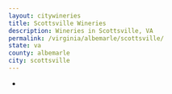 ```yaml
---
layout: citywineries
title: Scottsville Wineries
description: Wineries in Scottsville, VA
permalink: /virginia/albemarle/scottsville/
state: va
county: albemarle
city: scottsville
---
```

-
